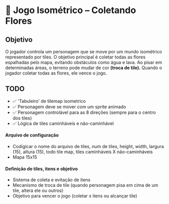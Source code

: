 # 🌸 Jogo Isométrico – Coletando Flores

## Objetivo
O jogador controla um personagem que se move por um mundo isométrico representado por tiles. O objetivo principal é coletar todas as flores espalhadas pelo mapa, evitando obstáculos como água e lava. Ao pisar em determinadas áreas, o terreno pode mudar de cor **(troca de tile).** Quando o jogador coletar todas as flores, ele vence o jogo.

## TODO
- ✅ 'Tabuleiro' de tilemap isometrico
- ✅ Personagem deve se mover com um sprite animado
- ✅ Personagem controlável para as 8 direções (sempre para o centro dos tiles)
- ✅ Lógica de tiles caminháveis e não-caminhável

#### Arquivo de configuração
- Codigicar o nome do arquivo de tiles, num de tiles, height, width, largura (15), altura (15), todo tile map, tiles caminháveis X não-caminháveis
- Mapa 15x15

#### Definição de tiles, itens e objetivo
- Sistema de coleta e evitação de itens
- Mecanismo de troca de tile (quando personagem pisa em cima de um tile, altera ele ou outros)
- Objetivo para vencer o jogo (coletar x itens ou alcançar tile)

<!---
## Lógica do Jogo

### Mapa e Tiles
- O mapa deve ser composto por uma matriz `15x15` carregada do arquivo `map.txt`.
- Cada valor numérico representa um tipo de **tile**:
  - `0` – Grama (caminhável)
  - `1` – Água (não caminhável)
  - `2` – Flor (coletável)
  - `3` – Lava (não caminhável / morte)
  - `4` – Terra batida (pode mudar de aparência ao pisar)

### Tipos de tiles:
| Número | Tile         | Caminhável | Ação especial          |
|--------|--------------|------------|------------------------|
| 0      | Grama        |    Sim     | —                      |
| 1      | Água         |    Não     | Bloqueia movimento     |
| 2      | Flor         |    Sim     | Coleta item            |
| 3      | Lava         |    Não     | Reinicia personagem    |
| 4      | Terra batida |    Sim     | Muda de cor ao pisar   |
-->

